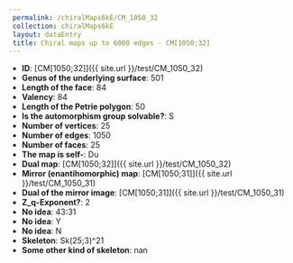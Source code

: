 ```yaml
--- 
 permalink: /chiralMaps6kE/CM_1050_32 
 collection: chiralMaps6kE
 layout: dataEntry
 title: Chiral maps up to 6000 edges - CM[1050;32]
---
```


- **ID**: [CM[1050;32]]({{ site.url }}/test/CM_1050_32)
- **Genus of the underlying surface**: 501
- **Length of the face**: 84
- **Valency**: 84
- **Length of the Petrie polygon**: 50
- **Is the automorphism group solvable?**: S
- **Number of vertices**: 25
- **Number of edges**: 1050
- **Number of faces**: 25
- **The map is self-**: Du
- **Dual map**: [CM[1050;32]]({{ site.url }}/test/CM_1050_32)
- **Mirror (enantihomorphic) map**: [CM[1050;31]]({{ site.url }}/test/CM_1050_31)
- **Dual of the mirror image**: [CM[1050;31]]({{ site.url }}/test/CM_1050_31)
- **Z_q-Exponent?**: 2
- **No idea**:  43:31
- **No idea**: Y
- **No idea**: N
- **Skeleton**: Sk(25;3)^21
- **Some other kind of skeleton**: nan
